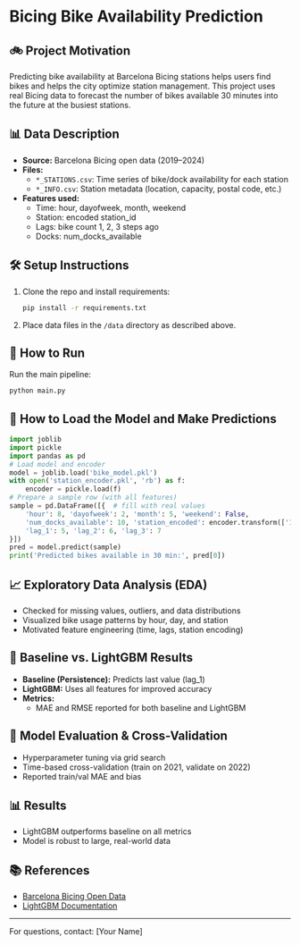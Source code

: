 # Bicing Bike Availability Prediction

## 🚲 Project Motivation
Predicting bike availability at Barcelona Bicing stations helps users find bikes and helps the city optimize station management. This project uses real Bicing data to forecast the number of bikes available 30 minutes into the future at the busiest stations.

## 📊 Data Description
- **Source:** Barcelona Bicing open data (2019–2024)
- **Files:**
  - `*_STATIONS.csv`: Time series of bike/dock availability for each station
  - `*_INFO.csv`: Station metadata (location, capacity, postal code, etc.)
- **Features used:**
  - Time: hour, dayofweek, month, weekend
  - Station: encoded station_id
  - Lags: bike count 1, 2, 3 steps ago
  - Docks: num_docks_available

## 🛠️ Setup Instructions
1. Clone the repo and install requirements:
   ```bash
   pip install -r requirements.txt
   ```
2. Place data files in the `/data` directory as described above.

## 🚀 How to Run
Run the main pipeline:
```bash
python main.py
```

## 🔮 How to Load the Model and Make Predictions
```python
import joblib
import pickle
import pandas as pd
# Load model and encoder
model = joblib.load('bike_model.pkl')
with open('station_encoder.pkl', 'rb') as f:
    encoder = pickle.load(f)
# Prepare a sample row (with all features)
sample = pd.DataFrame([{  # fill with real values
    'hour': 8, 'dayofweek': 2, 'month': 5, 'weekend': False,
    'num_docks_available': 10, 'station_encoded': encoder.transform(['1'])[0],
    'lag_1': 5, 'lag_2': 6, 'lag_3': 7
}])
pred = model.predict(sample)
print('Predicted bikes available in 30 min:', pred[0])
```

## 📈 Exploratory Data Analysis (EDA)
- Checked for missing values, outliers, and data distributions
- Visualized bike usage patterns by hour, day, and station
- Motivated feature engineering (time, lags, station encoding)

## 🏁 Baseline vs. LightGBM Results
- **Baseline (Persistence):** Predicts last value (lag_1)
- **LightGBM:** Uses all features for improved accuracy
- **Metrics:**
  - MAE and RMSE reported for both baseline and LightGBM

## 🔬 Model Evaluation & Cross-Validation
- Hyperparameter tuning via grid search
- Time-based cross-validation (train on 2021, validate on 2022)
- Reported train/val MAE and bias

## 📊 Results
- LightGBM outperforms baseline on all metrics
- Model is robust to large, real-world data

## 📚 References
- [Barcelona Bicing Open Data](https://opendata-ajuntament.barcelona.cat/en/)
- [LightGBM Documentation](https://lightgbm.readthedocs.io/)

---

For questions, contact: [Your Name] 